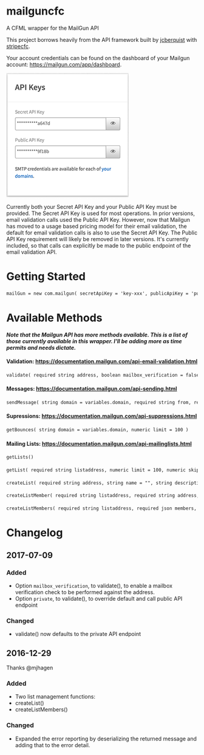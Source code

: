 # mailguncfc
A CFML wrapper for the MailGun API

This project borrows heavily from the API framework built by [jcberquist](https://github.com/jcberquist) with [stripecfc](https://github.com/jcberquist/stripecfc).

Your account credentials can be found on the dashboard of your Mailgun account: <https://mailgun.com/app/dashboard>.

![Mailgun API Keys](/assets/images/api-keys.png)

Currently both your Secret API Key and your Public API Key must be provided. The Secret API Key is used for most operations. In prior versions, email validation calls used the Public API Key. However, now that Mailgun has moved to a usage based pricing model for their email validation, the default for email validation calls is also to use the Secret API Key. The Public API Key requirement will likely be removed in later versions. It's currently included, so that calls can explicitly be made to the public endpoint of the email validation API.

# Getting Started

```cfc
mailGun = new com.mailgun( secretApiKey = 'key-xxx', publicApiKey = 'pubkey-xxx', domain = 'yourdomain.com', baseUrl = 'https://api.mailgun.net/v3' );
```

# Available Methods
***Note that the Mailgun API has more methods available. This is a list of those currently available in this wrapper. I'll be adding more as time permits and needs dictate.***

#### Validation: <https://documentation.mailgun.com/api-email-validation.html>

```cfc
validate( required string address, boolean mailbox_verification = false, boolean private = true )
```

#### Messages: <https://documentation.mailgun.com/api-sending.html>

```cfc
sendMessage( string domain = variables.domain, required string from, required string to, string cc, string bcc, string subject, string text = "", string html = "", any attachment, any inline, struct o = { }, struct h = { }, struct v = { } )
```

#### Supressions: <https://documentation.mailgun.com/api-suppressions.html>

```cfc
getBounces( string domain = variables.domain, numeric limit = 100 )
```

#### Mailing Lists: <https://documentation.mailgun.com/api-mailinglists.html>

```cfc
getLists()

getList( required string listaddress, numeric limit = 100, numeric skip = 0 )

createList( required string address, string name = "", string description = "", access_level = "readonly" )

createListMember( required string listaddress, required string address, string name, string vars, boolean subscribed = true, boolean upsert = false )

createListMembers( required string listaddress, required json members, boolean upsert = false )
```

# Changelog

## 2017-07-09

### Added
* Option `mailbox_verification`, to validate(), to enable a mailbox verification check to be performed against the address.
* Option `private`, to validate(), to override default and call public API endpoint

### Changed
* validate() now defaults to the private API endpoint


## 2016-12-29

Thanks @mjhagen

### Added
* Two list management functions:
 * createList()
 * createListMembers()

### Changed
* Expanded the error reporting by deserializing the returned message
and adding that to the error detail.
